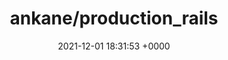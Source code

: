 ---
title: "ankane/production_rails"
link: "https://github.com/ankane/production_rails"
date: "2021-12-01 18:31:53 +0000"
description: "Best practices for running Rails in production"
category: "github"
---